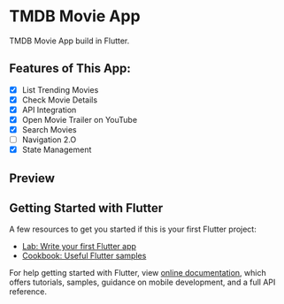 # TMDB Movie App

TMDB Movie App build in Flutter.

## Features of This App:

- [x] List Trending Movies
- [x] Check Movie Details
- [x] API Integration
- [X] Open Movie Trailer on YouTube
- [X] Search Movies
- [ ] Navigation 2.O
- [X] State Management

## Preview



## Getting Started with Flutter

A few resources to get you started if this is your first Flutter project:

- [Lab: Write your first Flutter app](https://flutter.dev/docs/get-started/codelab)
- [Cookbook: Useful Flutter samples](https://flutter.dev/docs/cookbook)

For help getting started with Flutter, view 
[online documentation](https://flutter.dev/docs), which offers tutorials,
samples, guidance on mobile development, and a full API reference.
